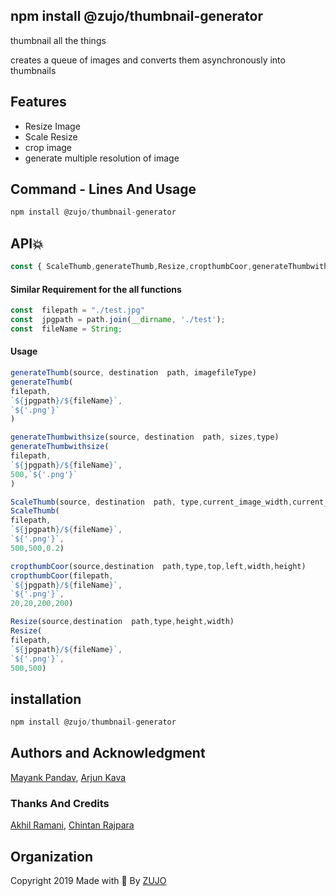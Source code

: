 
## npm install @zujo/thumbnail-generator

thumbnail all the things

creates a queue of images and converts them asynchronously into thumbnails

## Features
 - Resize Image 
 - Scale Resize 
 - crop image
 - generate multiple resolution  of image
 

## Command - Lines And Usage
```javascript
npm install @zujo/thumbnail-generator
```
  

## API:collision:

  

```javascript
const { ScaleThumb,generateThumb,Resize,cropthumbCoor,generateThumbwithsize} = require("@zujo/thumbnail-generator");
```

  

#### Similar Requirement for the all functions

```javascript
const  filepath = "./test.jpg"
const  jpgpath = path.join(__dirname, './test');
const  fileName = String;
```

  
#### Usage

```javascript
generateThumb(source, destination  path, imagefileType)
generateThumb(
filepath,
`${jpgpath}/${fileName}`,
`${'.png'}`
)
```

```javascript
generateThumbwithsize(source, destination  path, sizes,type)
generateThumbwithsize(
filepath,
`${jpgpath}/${fileName}`,
500,`${'.png'}`
)
```

  

```javascript
ScaleThumb(source, destination  path, type,current_image_width,current_image_height,ratio_with_floating_point)
ScaleThumb(
filepath,
`${jpgpath}/${fileName}`,
`${'.png'}`,
500,500,0.2)
```
```javascript
cropthumbCoor(source,destination  path,type,top,left,width,height)
cropthumbCoor(filepath,
`${jpgpath}/${fileName}`,
`${'.png'}`,
20,20,200,200)
```
```javascript
Resize(source,destination  path,type,height,width)
Resize(
filepath,
`${jpgpath}/${fileName}`,
`${'.png'}`,
500,500)
```
## installation
```javascript
npm install @zujo/thumbnail-generator 
```

## Authors and Acknowledgment
[Mayank Pandav](https://github.com/mayankpandav), [Arjun Kava](https://github.com/arjun-kava)

### Thanks And Credits

 [Akhil Ramani](https://github.com/akhilramani), [Chintan Rajpara](https://github.com/chintanrajpara)

  

## Organization
Copyright 2019 Made with  :heartbeat: By  [ZUJO](https://zujo.io/)